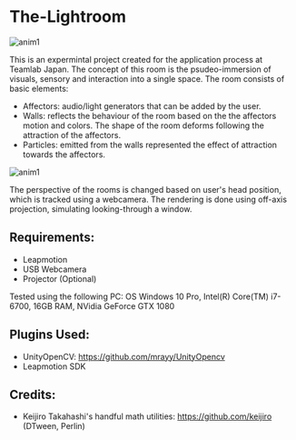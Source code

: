 # The-Lightroom
![anim1](http://myamens.com/Uploads/TLR/TLR-intro.gif)

This is an expermintal project created for the application process at Teamlab Japan.
The concept of this room is the psudeo-immersion of visuals, sensory and interaction into a single space. The room consists of basic elements:
- Affectors: audio/light generators that can be added by the user.
- Walls: reflects the behaviour of the room based on the the affectors motion and colors. The shape of the room deforms following the attraction of the affectors.
- Particles: emitted from the walls represented the effect of attraction towards the affectors.

![anim1](http://myamens.com/Uploads/TLR/TLR-particles.gif)

The perspective of the rooms is changed based on user's head position, which is tracked using a webcamera. The rendering is done using off-axis projection, simulating looking-through a window. 

Requirements:
--------
- Leapmotion
- USB Webcamera
- Projector (Optional)

Tested using the following PC: OS Windows 10 Pro, Intel(R) Core(TM) i7-6700, 16GB RAM, NVidia GeForce GTX 1080

Plugins Used:
--------
- UnityOpenCV: https://github.com/mrayy/UnityOpencv
- Leapmotion SDK


Credits:
--------
- Keijiro Takahashi's handful math utilities: https://github.com/keijiro  (DTween, Perlin)

